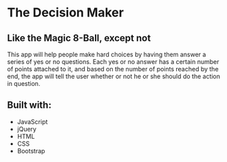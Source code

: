 # The Decision Maker
## Like the Magic 8-Ball, except not

This app will help people make hard choices by having them answer a series of yes or no questions. Each yes or no answer has a
certain number of points attached to it, and based on the number of points reached by the end, the app will tell the user 
whether or not he or she should do the action in question.

## Built with:
- JavaScript
- jQuery
- HTML
- CSS
- Bootstrap
